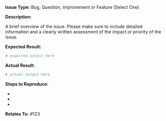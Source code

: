 **Issue Type:** Bug, Question, Improvement or Feature (Select One)

**Description:**

A brief overview of the issue. Please make sure to include detailed information and a clearly written assessment of the impact or priority of the issue.

**Expected Result:**
```ruby
# expected output here
```

**Actual Result:**
```ruby
# actual output here
```

**Steps to Reproduce:**

-
-
-


**Relates To:** #123
